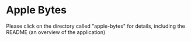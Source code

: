 # Apple Bytes 
Please click on the directory called "apple-bytes" for details, including the README (an overview of the application)
